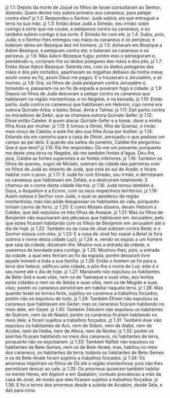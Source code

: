 jz 1.1: Depois da morte de Josué os filhos de Israel consultaram ao Senhor, dizendo: Quem dentre nós subirá primeiro aos cananeus, para pelejar contra eles?
jz 1.2: Respondeu o Senhor: Judá subirá; eis que entreguei a terra na sua mão.
jz 1.3: Então disse Judá a Simeão, seu irmão: sobe comigo à sorte que me coube, e pelejemos contra os cananeus, e eu também subirei contigo à tua sorte. E Simeão foi com ele.
jz 1.4: Subiu, pois, Judá; e o Senhor lhes entregou nas mãos os cananeus e os perizeus; e bateram deles em Bezeque dez mil homens.
jz 1.5: Acharam em Bezeque a Adoni-Bezeque, e pelejaram contra ele; e bateram os cananeus e os perizeus.
jz 1.6: Mas Adoni-Bezeque fugiu; porém eles o perseguiram e, prendendo-o, cortaram-lhe os dedos polegares das mãos e dos pés.
jz 1.7: Então disse Adoni-Bezeque: Setenta reis, com os dedos polegares das mãos e dos pés cortados, apanhavam as migalhas debaixo da minha mesa; assim como eu fiz, assim Deus me pagou. E o trouxeram a Jerusalém, e ali morreu.
jz 1.8: Ora, os filhos de Judá pelejaram contra Jerusalém e, tomando-a, passaram-na ao fio da espada e puseram fogo à cidade.
jz 1.9: Depois os filhos de Judá desceram a pelejar contra os cananeus que habitavam na região montanhosa, e no Negebe, e na baixada.
jz 1.10: Então partiu Judá contra os cananeus que habitavam em Hebrom, cujo nome era outrora Quiriate-Arba; e bateu Sesai, Aimã e Talmai.
jz 1.11: Dali partiu contra os moradores de Debir, que se chamava outrora Quiriate-Sefer.
jz 1.12: Disse então Calebe: A quem atacar Quiriate-Sefer e a tomar, darei a minha filha Acsa por mulher.
jz 1.13: E tomou-a Otniel, filho de Quenaz, o irmão mais moço de Calebe; e este lhe deu sua filha Acsa por mulher.
jz 1.14: Estando ela em caminho para a casa de Otniel, persuadiu-o que pedisse um campo ao pai dela. E quando ela saltou do jumento, Calebe lhe perguntou: Que é que tens?
jz 1.15: Ela lhe respondeu: Dá-me um presente; porquanto me deste uma terra no Negebe, dá-me também fontes d&#x27;água. Deu-lhe, pois, Calebe as fontes superiores e as fontes inferiores.
jz 1.16: Também os filhos do queneu, sogro de Moisés, subiram da cidade das palmeiras com os filhos de Judá ao deserto de Judá, que está ao sul de Arade; e foram habitar com o povo.
jz 1.17: E Judá foi com Simeão, seu irmão, e derrotaram os cananeus que habitavam em Zefate, e a destruíram totalmente. E chamou-se o nome desta cidade Horma.
jz 1.18: Judá tomou também a Gaza, a Asquelom e a Ecrom, com os seus respectivos territórios.
jz 1.19: Assim estava o Senhor com Judá, o qual se apoderou da região montanhosa; mas não pôde desapossar os habitantes do vale, porquanto tinham carros de ferro.
jz 1.20: E como Moisés dissera, deram Hebrom a Calebe, que dali expulsou os três filhos de Anaque.
jz 1.21: Mas os filhos de Benjamim não expulsaram aos jebuseus que habitavam em Jerusalém; pelo que estes ficaram habitando com os filhos de Benjamim em Jerusalém até o dia de hoje.
jz 1.22: Também os da casa de José subiram contra Betel; e o Senhor estava com eles.
jz 1.23: E a casa de José fez espiar a Betel {e fora outrora o nome desta cidade Luz};
jz 1.24: e, vendo os espias a um homem que saía da cidade, disseram-lhe: Mostra-nos a entrada da cidade, e usaremos de bondade para contigo.
jz 1.25: Mostrou-lhes, pois, a entrada da cidade, a qual eles feriram ao fio da espada; porém deixaram livre aquele homem e toda a sua família.
jz 1.26: Então o homem se foi para a terra dos heteus, edificou uma cidade, e pôs-lhe o nome de Luz; este é o seu nome até o dia de hoje.
jz 1.27: Manassés não expulsou os habitantes de Bete-Seã e suas vilas, nem os de Taanaque e suas vilas, aos levitas estas cidades e nem os de Ibleão e suas vilas, nem os de Megido e suas vilas; porém os cananeus persistiram em habitar naquela terra.
jz 1.28: Mas quando Israel se tornou forte, sujeitou os cananeus a trabalhos forçados, porém não os expulsou de todo.
jz 1.29: Também Efraim não expulsou os cananeus que habitavam em Gezer; mas os cananeus ficaram habitando no meio dele, em Gezer.
jz 1.30: Também Zebulom não expulsou os habitantes de Quitrom, nem os de Naalol; porém os cananeus ficaram habitando no meio dele, e foram sujeitos a trabalhos forçados.
jz 1.31: Também Aser não expulsou os habitantes de Aco, nem de Sidom, nem de Alabe, nem de Aczibe, nem de Helba, nem de Afeca, nem de Reobe;
jz 1.32: porém os aseritas ficaram habitando no meio dos cananeus, os habitantes da terra, porquanto não os expulsaram.
jz 1.33: Também Naftali não expulsou os habitantes de Bete-Semes, nem os de Bete-Anate; mas, habitou no meio dos cananeus, os habitantes da terra; todavia os habitantes de Bete-Semes e os de Bete-Anate foram sujeitos a trabalhos forçados.
jz 1.34: Os amorreus impeliram os filhos de Dã até a região montanhosa; pois não lhes permitiram descer ao vale.
jz 1.35: Os amorreus quiseram também habitar no monte Heres, em Aijalom e em Saalabim; contudo prevaleceu a mão da casa de José, de modo que eles ficaram sujeitos a trabalhos forçados.
jz 1.36: E foi o termo dos amorreus desde a subida de Acrabim, desde Sela, e dali para cima.
